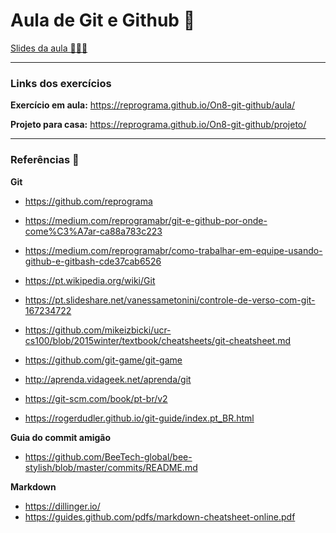 # Aula de Git e Github 💜

<a href="https://docs.google.com/presentation/d/1AJ8SDVMLadDap6Un_Gc-9Zh2BQewPltZg1Mh_v2crqM/edit?usp=sharing" target="_blank">
  Slides da aula 👩🏻‍🏫
</a>

---

### Links dos exercícios

**Exercício em aula:** https://reprograma.github.io/On8-git-github/aula/

**Projeto para casa:** https://reprograma.github.io/On8-git-github/projeto/

---

### Referências 🔗

**Git**

- https://github.com/reprograma
- https://medium.com/reprogramabr/git-e-github-por-onde-come%C3%A7ar-ca88a783c223
- https://medium.com/reprogramabr/como-trabalhar-em-equipe-usando-github-e-gitbash-cde37cab6526

- https://pt.wikipedia.org/wiki/Git
- https://pt.slideshare.net/vanessametonini/controle-de-verso-com-git-167234722
- https://github.com/mikeizbicki/ucr-cs100/blob/2015winter/textbook/cheatsheets/git-cheatsheet.md
- https://github.com/git-game/git-game
- http://aprenda.vidageek.net/aprenda/git
- https://git-scm.com/book/pt-br/v2
- https://rogerdudler.github.io/git-guide/index.pt_BR.html

**Guia do commit amigão**

- https://github.com/BeeTech-global/bee-stylish/blob/master/commits/README.md

**Markdown**

- https://dillinger.io/
- https://guides.github.com/pdfs/markdown-cheatsheet-online.pdf
